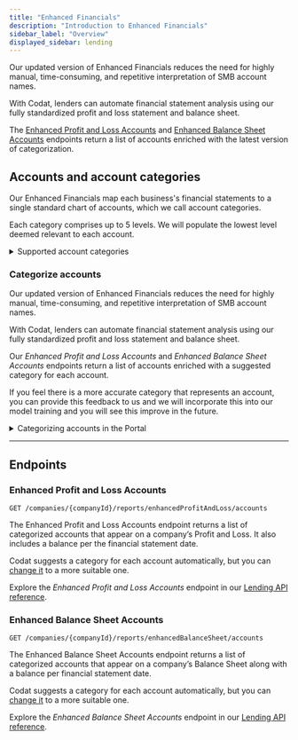 ```yaml
---
title: "Enhanced Financials"
description: "Introduction to Enhanced Financials"
sidebar_label: "Overview"
displayed_sidebar: lending
---
```


Our updated version of Enhanced Financials reduces the need for highly manual, time-consuming, and repetitive interpretation of SMB account names. 

With Codat, lenders can automate financial statement analysis using our fully standardized profit and loss statement and balance sheet.

The [Enhanced Profit and Loss Accounts](/lending-api#/operations/get-companies-companyId-reports-enhancedProfitAndLoss-accounts) and [Enhanced Balance Sheet Accounts](/lending-api#/operations/get-companies-companyId-reports-enhancedBalanceSheet-accounts) endpoints return a list of accounts enriched with the latest version of categorization. 

## Accounts and account categories

Our Enhanced Financials map each business's financial statements to a single standard chart of accounts, which we call account categories.

Each category comprises up to 5 levels. We will populate the lowest level deemed relevant to each account.

<details>
  <summary>Supported account categories</summary>

  <iframe
    src="https://docs.google.com/spreadsheets/d/e/2PACX-1vRkvocA0AjDFFHTyQ-ivddggN996pn2_FOhzE3iThrFje_RGnAvw1QqvaLKGhWNXHCOpgtekuFqb7xt/pubhtml?widget=true&amp;headers=false"
    frameborder="0"
    style={{ top: 0, left: 0, width: "100%", height: "660px" }}
  ></iframe>
</details>

### Categorize accounts

Our updated version of Enhanced Financials reduces the need for highly manual, time-consuming, and repetitive interpretation of SMB account names. 

With Codat, lenders can automate financial statement analysis using our fully standardized profit and loss statement and balance sheet.

Our _Enhanced Profit and Loss Accounts_ and _Enhanced Balance Sheet Accounts_ endpoints return a list of accounts enriched with a suggested category for each account.

If you feel there is a more accurate category that represents an account, you can provide this feedback to us and we will incorporate this into our model training and you will see this improve in the future. 

<details>
  <summary>Categorizing accounts in the Portal</summary>

You can view all available categories proposed for accounts and, where relevant, recategorize them in the <a href="https://app.codat.io/" target="_blank">Codat Portal</a>. 

1. Navigate to **Companies**, then click the company that requires categorization review. Select **Products > Lending** in the side menu. Finally, click **Categorize accounts**. 

![An image of the Lending portal view and the categorization button](/img/lending/acct-categorization-v3-1.png)

2. You can view the categories for each account.  These are ordered by _impact_ by default, which is determined by the current account balance and our confidence in our automatic categorization.  Accounts with a high _impact_  effect the [Enhanced Financials](/lending/enhanced-financials/overview) more, so its worth confirming these accounts.

![An image of the Lending Categorization view in the Portal](/img/lending/acct-categorization-v3-2.png)

3. To change the category of an account, select the accounts using the checkbox and click **Recategorize**. 

   Choose an appropriate category from the proposed five levels and click **Recategorize**.  This saves the newly assigned category.  Once you have confirmed or edited an account, the _impact_ will change to zero.


![An image of the Lending Categorization view in the Portal with an account in process of recategorizing](/img/lending/acct-categorization-v3-3.png)

That's it! The Enhanced Profit and Loss and Enhanced Balance Sheet will return the updated category for the accounts going forward.

</details>

---

## Endpoints

### Enhanced Profit and Loss Accounts

`GET /companies/{companyId}/reports/enhancedProfitAndLoss/accounts`

The Enhanced Profit and Loss Accounts endpoint returns a list of categorized accounts that appear on a company’s Profit and Loss. It also includes a balance per the financial statement date.

Codat suggests a category for each account automatically, but you can [change it](#categorize-accounts) to a more suitable one. 

Explore the _Enhanced Profit and Loss Accounts_ endpoint in our [Lending API reference](/lending-api#/operations/get-companies-companyId-reports-enhancedProfitAndLoss-accounts).

### Enhanced Balance Sheet Accounts

`GET /companies/{companyId}/reports/enhancedBalanceSheet/accounts`

The Enhanced Balance Sheet Accounts endpoint returns a list of categorized accounts that appear on a company’s Balance Sheet along with a balance per financial statement date.

Codat suggests a category for each account automatically, but you can [change it](#categorize-accounts) to a more suitable one. 

Explore the _Enhanced Balance Sheet Accounts_ endpoint in our [Lending API reference](/lending-api#/operations/get-companies-companyId-reports-enhancedBalanceSheet-accounts).
